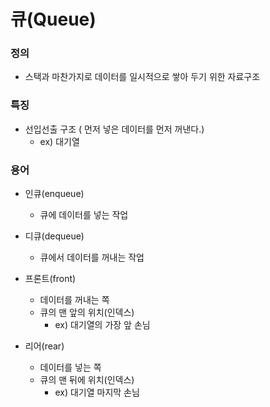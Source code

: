 # 큐(Queue)


### 정의

- 스택과 마찬가지로 데이터를 일시적으로 쌓아 두기 위한 자료구조

### 특징

- 선입선출 구조 ( 먼저 넣은 데이터를 먼저 꺼낸다.)
  - ex) 대기열

### 용어

- 인큐(enqueue) 
  - 큐에 데이터를 넣는 작업
 
- 디큐(dequeue)
  - 큐에서 데이터를 꺼내는 작업

- 프론트(front) 
  - 데이터를 꺼내는 쪽
  - 큐의 맨 앞의 위치(인덱스)
    - ex) 대기열의 가장 앞 손님
 
- 리어(rear)
  - 데이터를 넣는 쪽
  - 큐의 맨 뒤에 위치(인덱스)
    - ex) 대기열 마지막 손님

